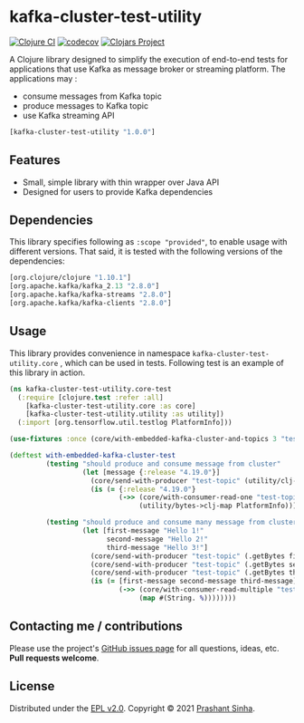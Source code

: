 # kafka-cluster-test-utility
[![Clojure CI](https://github.com/fr33m0nk/kafka-cluster-test-utility/actions/workflows/clojure.yml/badge.svg)](https://github.com/fr33m0nk/kafka-cluster-test-utility/actions/workflows/clojure.yml)
[![codecov](https://codecov.io/gh///branch/master/graph/badge.svg)](https://codecov.io/gh//)
[![Clojars Project](https://img.shields.io/clojars/v/kafka-test-utility.svg)](https://clojars.org/kafka-test-utility)

A Clojure library designed to simplify the execution of end-to-end tests for applications that use Kafka as message broker or streaming platform.
The applications may :
* consume messages from Kafka topic
* produce messages to Kafka topic
* use Kafka streaming API

```clojure
[kafka-cluster-test-utility "1.0.0"]
```

## Features
* Small, simple library with thin wrapper over Java API
* Designed for users to provide Kafka dependencies

## Dependencies

This library specifies following as `:scope "provided"`, to enable usage with different versions.
That said, it is tested with the following versions of the dependencies:
```clojure
[org.clojure/clojure "1.10.1"]
[org.apache.kafka/kafka_2.13 "2.8.0"]
[org.apache.kafka/kafka-streams "2.8.0"]
[org.apache.kafka/kafka-clients "2.8.0"]
```

## Usage

This library provides convenience in namespace `kafka-cluster-test-utility.core`
, which can be used in tests.
Following test is an example of this library in action. 
```clojure
(ns kafka-cluster-test-utility.core-test
  (:require [clojure.test :refer :all]
    [kafka-cluster-test-utility.core :as core]
    [kafka-cluster-test-utility.utility :as utility])
  (:import [org.tensorflow.util.testlog PlatformInfo]))

(use-fixtures :once (core/with-embedded-kafka-cluster-and-topics 3 "test-topic"))

(deftest with-embedded-kafka-cluster-test
         (testing "should produce and consume message from cluster"
                  (let [message {:release "4.19.0"}]
                    (core/send-with-producer "test-topic" (utility/clj-map->bytes PlatformInfo message))
                    (is (= {:release "4.19.0"}
                           (->> (core/with-consumer-read-one "test-topic" 2)
                                (utility/bytes->clj-map PlatformInfo))))))

         (testing "should produce and consume many message from cluster"
                  (let [first-message "Hello 1!"
                        second-message "Hello 2!"
                        third-message "Hello 3!"]
                    (core/send-with-producer "test-topic" (.getBytes first-message))
                    (core/send-with-producer "test-topic" (.getBytes second-message))
                    (core/send-with-producer "test-topic" (.getBytes third-message))
                    (is (= [first-message second-message third-message]
                           (->> (core/with-consumer-read-multiple "test-topic" 2)
                                (map #(String. %))))))))
```

## Contacting me / contributions

Please use the project's [GitHub issues page] for all questions, ideas, etc. **Pull requests welcome**.

## License

Distributed under the [EPL v2.0].
Copyright © 2021 [Prashant Sinha].

<!--- Standard links -->
[fr33m0nk]: https://github.com/fr33m0nk
[Prashant Sinha]: https://www.linkedin.com/in/prashantsinha0

<!--- Standard links (repo specific) -->
[EPL v2.0]: https://raw.githubusercontent.com/fr33m0nk/kafka-cluster-test-utility/master/LICENSE
[GitHub issues page]: https://github.com/fr33m0nk/kafka-cluster-test-utility/issues
